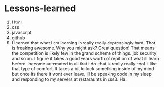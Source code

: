 # Lessons-learned
1. Html
2. css
3. javascript
4. github
5. I learned that what i am learning is really really depressingly hard. That is freaking awesome. Why you might ask? Great question! That means the competition is likely few in the grand scheme of things. job security and so on. I figure it takes a good years worth of repition of what ill learn before i become automated in all that i do. that is really really cool. i like that type of comfort. It takes a bit to lock something inside of my mind but once its there it wont ever leave. ill be speaking code in my sleep and responding to my servers at restaraunts in css3. Ha. 
